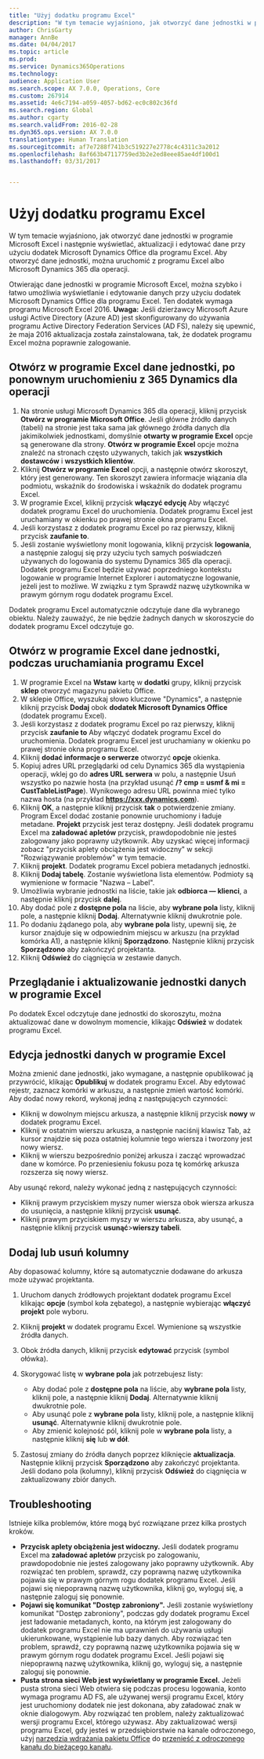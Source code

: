 ```yaml
---
title: "Użyj dodatku programu Excel"
description: "W tym temacie wyjaśniono, jak otworzyć dane jednostki w programie Microsoft Excel i następnie wyświetlać, aktualizacji i edytować dane przy użyciu dodatek Microsoft Dynamics Office dla programu Excel. Aby otworzyć dane jednostki, można uruchomić z programu Excel albo Microsoft Dynamics 365 dla operacji."
author: ChrisGarty
manager: AnnBe
ms.date: 04/04/2017
ms.topic: article
ms.prod: 
ms.service: Dynamics365Operations
ms.technology: 
audience: Application User
ms.search.scope: AX 7.0.0, Operations, Core
ms.custom: 267914
ms.assetid: 4e6c7194-a059-4057-bd62-ec0c802c36fd
ms.search.region: Global
ms.author: cgarty
ms.search.validFrom: 2016-02-28
ms.dyn365.ops.version: AX 7.0.0
translationtype: Human Translation
ms.sourcegitcommit: af7e7288f741b3c519227e2778c4c4311c3a2012
ms.openlocfilehash: 8af663b47117759ed3b2e2ed8eee85ae4df100d1
ms.lasthandoff: 03/31/2017


---
```


# <a name="use-the-excel-add-in"></a>Użyj dodatku programu Excel

W tym temacie wyjaśniono, jak otworzyć dane jednostki w programie Microsoft Excel i następnie wyświetlać, aktualizacji i edytować dane przy użyciu dodatek Microsoft Dynamics Office dla programu Excel. Aby otworzyć dane jednostki, można uruchomić z programu Excel albo Microsoft Dynamics 365 dla operacji.

Otwierając dane jednostki w programie Microsoft Excel, można szybko i łatwo umożliwia wyświetlanie i edytowanie danych przy użyciu dodatek Microsoft Dynamics Office dla programu Excel. Ten dodatek wymaga programu Microsoft Excel 2016. **Uwaga:** Jeśli dzierżawcy Microsoft Azure usługi Active Directory (Azure AD) jest skonfigurowany do używania programu Active Directory Federation Services (AD FS), należy się upewnić, że maja 2016 aktualizacja została zainstalowana, tak, że dodatek programu Excel można poprawnie zalogowanie.

## <a name="open-entity-data-in-excel-when-you-start-from-dynamics-365-for-operations"></a>Otwórz w programie Excel dane jednostki, po ponownym uruchomieniu z 365 Dynamics dla operacji
1.  Na stronie usługi Microsoft Dynamics 365 dla operacji, kliknij przycisk **Otwórz w programie Microsoft Office**. Jeśli główne źródło danych (tabeli) na stronie jest taka sama jak głównego źródła danych dla jakimikolwiek jednostkami, domyślnie **otwarty w programie Excel** opcje są generowane dla strony. **Otwórz w programie Excel** opcje można znaleźć na stronach często używanych, takich jak **wszystkich dostawców** i **wszystkich klientów**.
2.  Kliknij **Otwórz w programie Excel** opcji, a następnie otwórz skoroszyt, który jest generowany. Ten skoroszyt zawiera informacje wiązania dla podmiotu, wskaźnik do środowiska i wskaźnik do dodatek programu Excel.
3.  W programie Excel, kliknij przycisk **włączyć edycję** Aby włączyć dodatek programu Excel do uruchomienia. Dodatek programu Excel jest uruchamiany w okienku po prawej stronie okna programu Excel.
4.  Jeśli korzystasz z dodatek programu Excel po raz pierwszy, kliknij przycisk **zaufanie to**.
5.  Jeśli zostanie wyświetlony monit logowania, kliknij przycisk **logowania**, a następnie zaloguj się przy użyciu tych samych poświadczeń używanych do logowania do systemu Dynamics 365 dla operacji. Dodatek programu Excel będzie używać poprzedniego kontekstu logowanie w programie Internet Explorer i automatyczne logowanie, jeżeli jest to możliwe. W związku z tym Sprawdź nazwę użytkownika w prawym górnym rogu dodatek programu Excel.

Dodatek programu Excel automatycznie odczytuje dane dla wybranego obiektu. Należy zauważyć, że nie będzie żadnych danych w skoroszycie do dodatek programu Excel odczytuje go.

## <a name="open-entity-data-in-excel-when-you-start-from-excel"></a>Otwórz w programie Excel dane jednostki, podczas uruchamiania programu Excel
1.  W programie Excel na **Wstaw** kartę w **dodatki** grupy, kliknij przycisk **sklep** otworzyć magazynu pakietu Office.
2.  W sklepie Office, wyszukaj słowo kluczowe "Dynamics", a następnie kliknij przycisk **Dodaj** obok **dodatek Microsoft Dynamics Office** (dodatek programu Excel).
3.  Jeśli korzystasz z dodatek programu Excel po raz pierwszy, kliknij przycisk **zaufanie to** Aby włączyć dodatek programu Excel do uruchomienia. Dodatek programu Excel jest uruchamiany w okienku po prawej stronie okna programu Excel.
4.  Kliknij **dodać informacje o serwerze** otworzyć **opcje** okienka.
5.  Kopiuj adres URL przeglądarki od celu Dynamics 365 dla wystąpienia operacji, wklej go do **adres URL serwera** w polu, a następnie Usuń wszystko po nazwie hosta (na przykład usunąć **/? cmp = usmf & mi = CustTableListPage**). Wynikowego adresu URL powinna mieć tylko nazwa hosta (na przykład **https://xxx.dynamics.com**).
6.  Kliknij **OK**, a następnie kliknij przycisk **tak** o potwierdzenie zmiany. Program Excel dodać zostanie ponownie uruchomiony i ładuje metadane. **Projekt** przycisk jest teraz dostępny. Jeśli dodatek programu Excel ma **załadować apletów** przycisk, prawdopodobnie nie jesteś zalogowany jako poprawny użytkownik. Aby uzyskać więcej informacji zobacz "przycisk aplety obciążenia jest widoczny" w sekcji "Rozwiązywanie problemów" w tym temacie.
7.  Kliknij **projekt**. Dodatek programu Excel pobiera metadanych jednostki.
8.  Kliknij **Dodaj tabelę**. Zostanie wyświetlona lista elementów. Podmioty są wymienione w formacie "Nazwa – Label".
9.  Umożliwia wybranie jednostki na liście, takie jak **odbiorca — klienci**, a następnie kliknij przycisk **dalej**.
10. Aby dodać pole z **dostępne pola** na liście, aby **wybrane pola** listy, kliknij pole, a następnie kliknij **Dodaj**. Alternatywnie kliknij dwukrotnie pole.
11. Po dodaniu żądanego pola, aby **wybrane pola** listy, upewnij się, że kursor znajduje się w odpowiednim miejscu w arkuszu (na przykład komórka A1), a następnie kliknij **Sporządzono**. Następnie kliknij przycisk **Sporządzono** aby zakończyć projektanta.
12. Kliknij **Odśwież** do ciągnięcia w zestawie danych.

## <a name="view-and-update-entity-data-in-excel"></a>Przeglądanie i aktualizowanie jednostki danych w programie Excel
Po dodatek Excel odczytuje dane jednostki do skoroszytu, można aktualizować dane w dowolnym momencie, klikając **Odśwież** w dodatek programu Excel.

## <a name="edit-entity-data-in-excel"></a>Edycja jednostki danych w programie Excel
Można zmienić dane jednostki, jako wymagane, a następnie opublikować ją przywrócić, klikając **Opublikuj** w dodatek programu Excel. Aby edytować rejestr, zaznacz komórki w arkuszu, a następnie zmień wartość komórki. Aby dodać nowy rekord, wykonaj jedną z następujących czynności:

-   Kliknij w dowolnym miejscu arkusza, a następnie kliknij przycisk **nowy** w dodatek programu Excel.
-   Kliknij w ostatnim wierszu arkusza, a następnie naciśnij klawisz Tab, aż kursor znajdzie się poza ostatniej kolumnie tego wiersza i tworzony jest nowy wiersz.
-   Kliknij w wierszu bezpośrednio poniżej arkusza i zacząć wprowadzać dane w komórce. Po przeniesieniu fokusu poza tę komórkę arkusza rozszerza się nowy wiersz.

Aby usunąć rekord, należy wykonać jedną z następujących czynności:

-   Kliknij prawym przyciskiem myszy numer wiersza obok wiersza arkusza do usunięcia, a następnie kliknij przycisk **usunąć**.
-   Kliknij prawym przyciskiem myszy w wierszu arkusza, aby usunąć, a następnie kliknij przycisk **usunąć**&gt;**wierszy tabeli**.

## <a name="add-or-remove-columns"></a>Dodaj lub usuń kolumny
Aby dopasować kolumny, które są automatycznie dodawane do arkusza może używać projektanta.

1.  Uruchom danych źródłowych projektant dodatek programu Excel klikając **opcje** (symbol koła zębatego), a następnie wybierając **włączyć projekt** pole wyboru.
2.  Kliknij **projekt** w dodatek programu Excel. Wymienione są wszystkie źródła danych.
3.  Obok źródła danych, kliknij przycisk **edytować** przycisk (symbol ołówka).
4.  Skorygować listę w **wybrane pola** jak potrzebujesz listy:
    -   Aby dodać pole z **dostępne pola** na liście, aby **wybrane pola** listy, kliknij pole, a następnie kliknij **Dodaj**. Alternatywnie kliknij dwukrotnie pole.
    -   Aby usunąć pole z **wybrane pola** listy, kliknij pole, a następnie kliknij **usunąć**. Alternatywnie kliknij dwukrotnie pole.
    -   Aby zmienić kolejność pól, kliknij pole w **wybrane pola** listy, a następnie kliknij **się** lub **w dół**.

5.  Zastosuj zmiany do źródła danych poprzez kliknięcie **aktualizacja**. Następnie kliknij przycisk **Sporządzono** aby zakończyć projektanta. Jeśli dodano pola (kolumny), kliknij przycisk **Odśwież** do ciągnięcia w zaktualizowany zbiór danych.

## <a name="httpspowerappsmicrosoftcomenustutorialsdataplatforminteractiveexceltroubleshootingtroubleshooting"></a>[](https://powerapps.microsoft.com/enus/tutorials/dataplatforminteractiveexcel/#troubleshooting)Troubleshooting
Istnieje kilka problemów, które mogą być rozwiązane przez kilka prostych kroków.

-   **Przycisk aplety obciążenia jest widoczny.** Jeśli dodatek programu Excel ma **załadować apletów** przycisk po zalogowaniu, prawdopodobnie nie jesteś zalogowany jako poprawny użytkownik. Aby rozwiązać ten problem, sprawdź, czy poprawną nazwę użytkownika pojawia się w prawym górnym rogu dodatek programu Excel. Jeśli pojawi się niepoprawną nazwę użytkownika, kliknij go, wyloguj się, a następnie zaloguj się ponownie.
-   **Pojawi się komunikat "Dostęp zabroniony".** Jeśli zostanie wyświetlony komunikat "Dostęp zabroniony", podczas gdy dodatek programu Excel jest ładowanie metadanych, konto, na którym jest zalogowany do dodatek programu Excel nie ma uprawnień do używania usługi ukierunkowane, wystąpienie lub bazy danych. Aby rozwiązać ten problem, sprawdź, czy poprawną nazwę użytkownika pojawia się w prawym górnym rogu dodatek programu Excel. Jeśli pojawi się niepoprawną nazwę użytkownika, kliknij go, wyloguj się, a następnie zaloguj się ponownie.
-   **Pusta strona sieci Web jest wyświetlany w programie Excel.** Jeżeli pusta strona sieci Web otwiera się podczas procesu logowania, konto wymaga programu AD FS, ale używanej wersji programu Excel, który jest uruchomiony dodatek nie jest dokonana, aby załadować znak w oknie dialogowym. Aby rozwiązać ten problem, należy zaktualizować wersji programu Excel, którego używasz. Aby zaktualizować wersji programu Excel, gdy jesteś w przedsiębiorstwie na kanale odroczonego, użyj [narzędzia wdrażania pakietu Office](https://technet.microsoft.com/library/jj219422.aspx) do [przenieść z odroczonego kanału do bieżącego kanału](https://technet.microsoft.com/library/mt455210.aspx).



